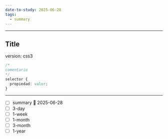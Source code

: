 ```yaml
---
date-to-study: 2025-06-28
tags:
  - summary
---
```

---
## Title

version: css3
```css
/*
comentario
*/
selector {
  propiedad: valor;
}

```

---
- [ ] summary  📅 2025-06-28
- [ ] 3-day 
- [ ] 1-week 
- [ ] 1-month 
- [ ] 3-month 
- [ ] 1-year 